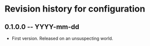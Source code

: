 # Revision history for configuration

## 0.1.0.0 -- YYYY-mm-dd

* First version. Released on an unsuspecting world.
